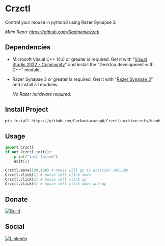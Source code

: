 # Crzctl
Control your mouse in python3 using Razer Synapse 3.

*Main Repo: https://github.com/Sadmeme/rzctl*

## Dependencies
* Microsoft Visual C++ 14.0 or greater is required. 
  Get it with "[Visual Studio 2022 - Community](https://visualstudio.microsoft.com/tr/vs/community/)" and install the "Desktop development with C++" module.
* Razer Synapse 3 or greater is required.
  Get it with "[Razer Synapse 3](https://www.razer.com/synapse-3)" and install all modules.
  
  *No Razer hardware required.*

## Install Project
```python
pip install https://github.com/Gurkankaradag0/Crzctl/archive/refs/heads/main.zip
```

## Usage
```python
import Crzctl
if not Crzctl.init():
    print("init failed")
    exit(1)

Crzctl.move(100,100) # mouse will go to position 100,100.
Crzctl.click(1) # mouse left click down
Crzctl.click(2) # mouse left click up
Crzctl.click(3) # mouse left click down and up
```

## Donate
[![Build](https://www.buymeacoffee.com/assets/img/custom_images/yellow_img.png)](https://www.buymeacoffee.com/gurkankrdg)

## Social
[![Linkedin](https://img.shields.io/badge/linkedin-%230077B5.svg?&style=for-the-badge&logo=linkedin&logoColor=white)](https://www.linkedin.com/in/g%C3%BCrkan-karada%C4%9F-bb0243205/)